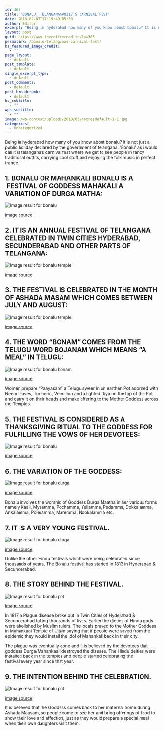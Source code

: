 ```yaml
---
id: 365
title: 'BONALU, TELANGANA&#8217;S CARNIVAL FEST'
date: 2018-02-07T17:19:49+05:30
author: Editor
excerpt: "Being in hyderabad how many of you know about bonalu? It is not just a public holiday declared by the government of telangana. 'Bonalu' as i would call it is telangana's carnival fest where we get to see people in fancy traditional outfits, carrying cool stuff and enjoying the folk music in perfect trance."
layout: post
guid: https://www.thecoffeeread.in/?p=365
permalink: /bonalu-telanganas-carnival-fest/
bs_featured_image_credit:
  - ""
page_layout:
  - default
post_template:
  - default
single_excerpt_type:
  - default
post_comments:
  - default
post_breadcrumb:
  - default
bs_subtitle:
  - ""
wps_subtitle:
  - ""
image: /wp-content/uploads/2018/05/maxresdefault-1-1.jpg
categories:
  - Uncategorized
---
```

Being in hyderabad how many of you know about bonalu? It is not just a public holiday declared by the government of telangana. &#8216;Bonalu&#8217; as i would call it is telangana&#8217;s carnival fest where we get to see people in fancy traditional outfits, carrying cool stuff and enjoying the folk music in perfect trance.

## 1. BONALU OR MAHANKALI BONALU IS A  FESTIVAL OF GODDESS MAHAKALI A VARIATION OF DURGA MATHA:

![Image result for bonalu](https://4.bp.blogspot.com/-eyyDSQ7bjNw/WZFcYYB7tcI/AAAAAAAAAEM/JW-GW0aSSfUE43clP7C3SQOzywwIY9HTgCLcBGAs/s1600/bonalu%2B1.jpg) 

[image source](https://www.google.co.in/search?biw=1350&bih=561&tbs=isz%3Alt%2Cislt%3Axga&tbm=isch&sa=1&ei=HaH2WriUDIvjvgTJrqvIAQ&q=bonalu&oq=bonalu&gs_l=img.3..0l10.314817.316170.0.316465.6.6.0.0.0.0.271.932.2-4.4.0....0...1c.1.64.img..2.4.928...35i39k1.0.FisBEzMkqns#imgrc=TNXXSScy6iVXiM:)

## 2. IT IS AN ANNUAL FESTIVAL OF TELANGANA CELEBRATED IN TWIN CITIES HYDERABAD, SECUNDERABAD AND OTHER PARTS OF TELANGANA:

![Image result for bonalu temple](http://www.exploretelangana.com/wp-content/uploads/2013/08/Ujjaini-Mahankali-Temple-Secunderabad-exploretelangana.jpg) 

[image source](https://www.google.co.in/search?biw=1350&bih=561&tbs=isz%3Alt%2Cislt%3Axga&tbm=isch&sa=1&ei=W6L2WuyDDJ2YvQTSw42ACA&q=bonalu+temple&oq=bonalu+temple&gs_l=img.3...152984.154716.0.155050.7.7.0.0.0.0.458.1130.2-3j0j1.4.0....0...1c.1.64.img..3.2.703...0j0i67k1j0i8i30k1j0i24k1.0.Ljkpva04x5E#imgrc=XfTd54BiRk1HPM:)

## 3. THE FESTIVAL IS CELEBRATED IN THE MONTH OF ASHADA MASAM WHICH COMES BETWEEN JULY AND AUGUST:

![Image result for bonalu temple](https://i.ytimg.com/vi/DSaRm5Vf_f0/maxresdefault.jpg) 

[image source](https://www.google.co.in/search?biw=1350&bih=561&tbs=isz%3Alt%2Cislt%3Axga&tbm=isch&sa=1&ei=W6L2WuyDDJ2YvQTSw42ACA&q=bonalu+temple&oq=bonalu+temple&gs_l=img.3...152984.154716.0.155050.7.7.0.0.0.0.458.1130.2-3j0j1.4.0....0...1c.1.64.img..3.2.703...0j0i67k1j0i8i30k1j0i24k1.0.Ljkpva04x5E#imgrc=kSC4JW3NNZJwWM:)

## 4. THE WORD “BONAM” COMES FROM THE TELUGU WORD BOJANAM WHICH MEANS “A MEAL” IN TELUGU:

![Image result for bonalu bonam](https://i.ytimg.com/vi/RQNGmxGK6oY/maxresdefault.jpg) 

[image source](https://www.google.co.in/search?biw=1350&bih=561&tbs=isz%3Alt%2Cislt%3Axga&tbm=isch&sa=1&ei=96L2WtD7IMeGvQS7vbKwCw&q=bonalu+bonam&oq=bonalu+bonam&gs_l=img.3...100792.101510.0.101765.5.5.0.0.0.0.251.476.2-2.2.0....0...1c.1.64.img..3.1.249...0j0i24k1j0i10i24k1.0.Y8Cs9D5wqI4#imgrc=l2Z72WVyKiai6M:)

Women prepare “Paayasam” a Telugu sweer in an earthen Pot adorned with Neem leaves, Turmeric, Vermilion and a lighted Diya on the top of the Pot and carry it on their heads and make offering to the Mother Goddess across the Temples.

## 5. THE FESTIVAL IS CONSIDERED AS A THANKSGIVING RITUAL TO THE GODDESS FOR FULFILLING THE VOWS OF HER DEVOTEES:  
![Image result for bonalu](https://cdn.stumagz.com/images/579735386004cstryimg) 

[image source](https://www.google.co.in/search?biw=1350&bih=561&tbs=isz%3Alt%2Cislt%3Axga&tbm=isch&sa=1&ei=naP2Wuv0AYnyvASs_4_ADQ&q=bonalu+&oq=bonalu+&gs_l=img.3..35i39k1l2j0i67k1l2j0j0i67k1j0l4.22397.23569.0.28095.2.2.0.0.0.0.273.505.2-2.2.0....0...1c.1.64.img..0.2.502....0.eUyzn_7mmsM#imgrc=wwx-k9lOXmc7tM:)

## 6. THE VARIATION OF THE GODDESS:

![Image result for bonalu durga](http://images.newindianexpress.com/uploads/user/imagelibrary/2017/7/3/original/Hyderab.jpg) 

[image source](https://www.google.co.in/search?biw=1350&bih=561&tbs=isz%3Alt%2Cislt%3Axga&tbm=isch&sa=1&ei=_KP2Wq6nL4bwvAS9x4igCw&q=bonalu+durga&oq=bonalu+durga&gs_l=img.3...20986.22451.0.22816.5.5.0.0.0.0.276.928.2-4.4.0....0...1c.1.64.img..1.1.272...0j0i8i30k1j0i24k1.0.vyvJrfiDGyM#imgrc=Ap2UKEboZPO1rM:)

Bonalu involves the worship of Goddess Durga Maatha in her various forms namely Kaali, Mysamma, Pochamma, Yellamma, Pedamma, Dokkalamma, Ankalamma, Poleramma, Maremma, Nookalamma etc.

## 7. IT IS A VERY YOUNG FESTIVAL.

![Image result for bonalu durga](http://blazonsart.com/festivals/bonalu.jpg) 

[image source](https://www.google.co.in/search?biw=1350&bih=561&tbs=isz%3Alt%2Cislt%3Axga&tbm=isch&sa=1&ei=_KP2Wq6nL4bwvAS9x4igCw&q=bonalu+durga&oq=bonalu+durga&gs_l=img.3...20986.22451.0.22816.5.5.0.0.0.0.276.928.2-4.4.0....0...1c.1.64.img..1.1.272...0j0i8i30k1j0i24k1.0.vyvJrfiDGyM#imgrc=Ap2UKEboZPO1rM:)

Unlike the other Hindu festivals which were being celebrated since thousands of years, The Bonalu festival has started in 1813 in Hyderabad & Secunderabad.

## 8. THE STORY BEHIND THE FESTIVAL.

![Image result for bonalu pot](https://1.bp.blogspot.com/-PWNA_9_rUi8/WVkdOx-Q40I/AAAAAAAAABY/XBj2qRhbgswHFEEa4c1drh6URXggAhy4gCLcBGAs/s1600/Bonalu%2BFestival%2B2017.jpg) 

[image source](https://www.google.co.in/search?biw=1350&bih=561&tbs=isz%3Alt%2Cislt%3Axga&tbm=isch&sa=1&ei=sqT2WquJHcznvASyg5Ao&q=bonalu+pot&oq=bonalu+pot&gs_l=img.3..0l4j0i24k1l4.2716.3864.0.4986.4.4.0.0.0.0.372.615.2-1j1.2.0....0...1c.1.64.img..2.2.615....0.GkxseLzPb1w#imgrc=i8eyY_GKKPrh1M:)

In 1817 a Plague disease broke out in Twin Cities of Hyderabad & Secunderabad taking thousands of lives. Earlier the dieties of Hindu gods were abolished by Muslim rulers. The locals prayed to the Mother Goddess in Mahankaal Temple of Ujjain saying that if people were saved from the epidemic they would install the idol of Mahankali back in their city.

The plague was eventually gone and It is believed by the devotees that goddess Durga/Mahankaali destroyed the disease. The Hindu deities were installed back in the temples and people started celebrating the festival every year since that year.

## 9. THE INTENTION BEHIND THE CELEBRATION.

![Image result for bonalu pot](https://d345cba086ha3o.cloudfront.net/wp-content/uploads/2016/07/AFP_Getty-531817304.jpg) 

[image source](https://www.google.co.in/search?biw=1350&bih=561&tbs=isz%3Alt%2Cislt%3Axga&tbm=isch&sa=1&ei=sqT2WquJHcznvASyg5Ao&q=bonalu+pot&oq=bonalu+pot&gs_l=img.3..0l4j0i24k1l4.2716.3864.0.4986.4.4.0.0.0.0.372.615.2-1j1.2.0....0...1c.1.64.img..2.2.615....0.GkxseLzPb1w#imgrc=i7UrrFcwcmaETM:)

It is believed that the Goddess comes back to her maternal home during Ashada Maasam, so people come to see her and bring offerings of food to show their love and affection, just as they would prepare a special meal when their own daughters visit them.

&nbsp;

&nbsp;